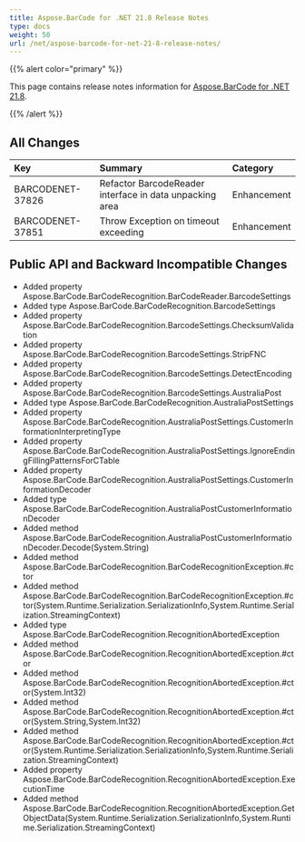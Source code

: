```yaml
---
title: Aspose.BarCode for .NET 21.8 Release Notes
type: docs
weight: 50
url: /net/aspose-barcode-for-net-21-8-release-notes/
---
```


{{% alert color="primary" %}} 

This page contains release notes information for [Aspose.BarCode for .NET 21.8](https://downloads.aspose.com/barcode/net/new-releases/aspose.barcode-for-.net-21.8/).

{{% /alert %}} 
## **All Changes**

|**Key**|**Summary**|**Category**|
| :- | :- | :- |
|BARCODENET-37826|Refactor BarcodeReader interface in data unpacking area|Enhancement|
|BARCODENET-37851|Throw Exception on timeout exceeding|Enhancement|

## **Public API and Backward Incompatible Changes**

- Added property Aspose.BarCode.BarCodeRecognition.BarCodeReader.BarcodeSettings
- Added type Aspose.BarCode.BarCodeRecognition.BarcodeSettings
- Added property Aspose.BarCode.BarCodeRecognition.BarcodeSettings.ChecksumValidation
- Added property Aspose.BarCode.BarCodeRecognition.BarcodeSettings.StripFNC
- Added property Aspose.BarCode.BarCodeRecognition.BarcodeSettings.DetectEncoding
- Added property Aspose.BarCode.BarCodeRecognition.BarcodeSettings.AustraliaPost
- Added type Aspose.BarCode.BarCodeRecognition.AustraliaPostSettings
- Added property Aspose.BarCode.BarCodeRecognition.AustraliaPostSettings.CustomerInformationInterpretingType
- Added property Aspose.BarCode.BarCodeRecognition.AustraliaPostSettings.IgnoreEndingFillingPatternsForCTable
- Added property Aspose.BarCode.BarCodeRecognition.AustraliaPostSettings.CustomerInformationDecoder
- Added type Aspose.BarCode.BarCodeRecognition.AustraliaPostCustomerInformationDecoder
- Added method Aspose.BarCode.BarCodeRecognition.AustraliaPostCustomerInformationDecoder.Decode(System.String)
- Added method Aspose.BarCode.BarCodeRecognition.BarCodeRecognitionException.#ctor
- Added method Aspose.BarCode.BarCodeRecognition.BarCodeRecognitionException.#ctor(System.Runtime.Serialization.SerializationInfo,System.Runtime.Serialization.StreamingContext)
- Added type Aspose.BarCode.BarCodeRecognition.RecognitionAbortedException
- Added method Aspose.BarCode.BarCodeRecognition.RecognitionAbortedException.#ctor
- Added method Aspose.BarCode.BarCodeRecognition.RecognitionAbortedException.#ctor(System.Int32)
- Added method Aspose.BarCode.BarCodeRecognition.RecognitionAbortedException.#ctor(System.String,System.Int32)
- Added method Aspose.BarCode.BarCodeRecognition.RecognitionAbortedException.#ctor(System.Runtime.Serialization.SerializationInfo,System.Runtime.Serialization.StreamingContext)
- Added property Aspose.BarCode.BarCodeRecognition.RecognitionAbortedException.ExecutionTime
- Added method Aspose.BarCode.BarCodeRecognition.RecognitionAbortedException.GetObjectData(System.Runtime.Serialization.SerializationInfo,System.Runtime.Serialization.StreamingContext)
